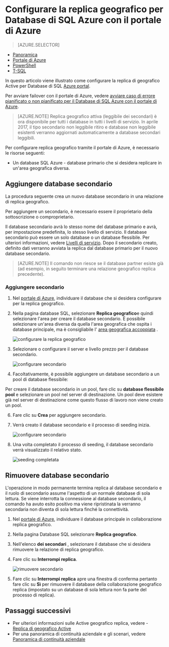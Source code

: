 <properties 
    pageTitle="Configurare la replica geografico per Database di SQL Azure con il portale di Azure | Microsoft Azure" 
    description="Configurare la replica geografico per Database di SQL Azure tramite il portale di Azure" 
    services="sql-database" 
    documentationCenter="" 
    authors="stevestein" 
    manager="jhubbard" 
    editor=""/>

<tags
    ms.service="sql-database"
    ms.devlang="NA"
    ms.topic="article"
    ms.tgt_pltfrm="NA"
    ms.workload="NA"
    ms.date="10/18/2016"
    ms.author="sstein"/>

# <a name="configure-geo-replication-for-azure-sql-database-with-the-azure-portal"></a>Configurare la replica geografico per Database di SQL Azure con il portale di Azure


> [AZURE.SELECTOR]
- [Panoramica](sql-database-geo-replication-overview.md)
- [Portale di Azure](sql-database-geo-replication-portal.md)
- [PowerShell](sql-database-geo-replication-powershell.md)
- [T-SQL](sql-database-geo-replication-transact-sql.md)

In questo articolo viene illustrato come configurare la replica di geografico Active per Database di SQL [Azure portal](http://portal.azure.com).

Per avviare failover con il portale di Azure, vedere [avviare caso di errore pianificato o non pianificato per il Database di SQL Azure con il portale di Azure](sql-database-geo-replication-failover-portal.md).

>[AZURE.NOTE] Replica geografico attiva (leggibile dei secondari) è ora disponibile per tutti i database in tutti i livelli di servizio. In aprile 2017, il tipo secondario non leggibile ritiro e database non leggibile esistenti verranno aggiornati automaticamente a database secondari leggibili.

Per configurare replica geografico tramite il portale di Azure, è necessario le risorse seguenti:

- Un database SQL Azure - database primario che si desidera replicare in un'area geografica diversa.

## <a name="add-secondary-database"></a>Aggiungere database secondario

La procedura seguente crea un nuovo database secondario in una relazione di replica geografico.  

Per aggiungere un secondario, è necessario essere il proprietario della sottoscrizione o comproprietario. 

Il database secondario avrà lo stesso nome del database primario e avrà, per impostazione predefinita, lo stesso livello di servizio. Il database secondario può essere un solo database o un database flessibile. Per ulteriori informazioni, vedere [Livelli di servizio](sql-database-service-tiers.md).
Dopo il secondario creato, definito dati verranno avviata la replica dal database primario per il nuovo database secondario. 

> [AZURE.NOTE] Il comando non riesce se il database partner esiste già (ad esempio, in seguito terminare una relazione geografico replica precedente).

### <a name="add-secondary"></a>Aggiungere secondario

1. Nel [portale di Azure](http://portal.azure.com), individuare il database che si desidera configurare per la replica geografico.
2. Nella pagina database SQL, selezionare **Replica geografico**e quindi selezionare l'area per creare il database secondario. È possibile selezionare un'area diversa da quella l'area geografica che ospita i database principale, ma è consigliabile l' [area geografica accoppiata](../best-practices-availability-paired-regions.md) .

    ![configurare la replica geografico](./media/sql-database-geo-replication-portal/configure-geo-replication.png)


4. Selezionare o configurare il server e livello prezzo per il database secondario.

    ![configurare secondario](./media/sql-database-geo-replication-portal/create-secondary.png)

5. Facoltativamente, è possibile aggiungere un database secondario a un pool di database flessibile:

 Per creare il database secondario in un pool, fare clic su **database flessibile pool** e selezionare un pool nel server di destinazione. Un pool deve esistere già nel server di destinazione come questo flusso di lavoro non viene creato un pool.

6. Fare clic su **Crea** per aggiungere secondario.
 
6. Verrà creato il database secondario e il processo di seeding inizia. 
 
    ![configurare secondario](./media/sql-database-geo-replication-portal/seeding0.png)

7. Una volta completato il processo di seeding, il database secondario verrà visualizzato il relativo stato.

    ![seeding completata](./media/sql-database-geo-replication-portal/seeding-complete.png)


## <a name="remove-secondary-database"></a>Rimuovere database secondario

L'operazione in modo permanente termina replica al database secondario e il ruolo di secondario assume l'aspetto di un normale database di sola lettura. Se viene interrotta la connessione al database secondario, il comando ha avuto esito positivo ma viene ripristinata la verranno secondaria non diventa di sola lettura finché la connettività.  

1. Nel [portale di Azure](http://portal.azure.com), individuare il database principale in collaborazione replica geografico.
2. Nella pagina Database SQL selezionare **Replica geografico**.
3. Nell'elenco **dei secondari** , selezionare il database che si desidera rimuovere la relazione di replica geografico.
4. Fare clic su **Interrompi replica**.

    ![rimuovere secondario](./media/sql-database-geo-replication-portal/remove-secondary.png)

5. Fare clic su **Interrompi replica** apre una finestra di conferma pertanto fare clic su **Sì** per rimuovere il database della collaborazione geografico replica (impostato su un database di sola lettura non fa parte del processo di replica).


## <a name="next-steps"></a>Passaggi successivi

- Per ulteriori informazioni sulle Active geografico replica, vedere - [Replica di geografico Active](sql-database-geo-replication-overview.md)
- Per una panoramica di continuità aziendale e gli scenari, vedere [Panoramica di continuità aziendale](sql-database-business-continuity.md)

